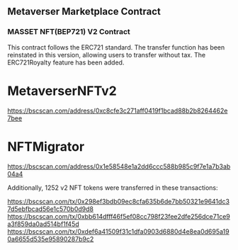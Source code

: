 ## Metaverser Marketplace Contract

### MASSET NFT(BEP721) V2 Contract

This contract follows the ERC721 standard. 
The transfer function has been reinstated in this version, allowing users to transfer without tax. 
The ERC721Royalty feature has been added.

# MetaverserNFTv2
https://bscscan.com/address/0xc8cfe3c271aff0419f1bcad88b2b8264462e7bee


# NFTMigrator
https://bscscan.com/address/0x1e58548e1a2dd6ccc588b985c9f7e1a7b3ab04a4


Additionally, 1252 v2 NFT tokens were transferred in these transactions:

https://bscscan.com/tx/0x298ef3bdb09ec8cfa635b6de7bb50321e9641dc37d5ebfbcad56e1c570b0d9d8
https://bscscan.com/tx/0xbb614dfff46f5ef08cc798f23fee2dfe256dce71ce9a3f859da0ad514bf1f45d
https://bscscan.com/tx/0xdef6a41509f31c1dfa0903d6880d4e8ea0d695a190a6655d535e95890287b9c2


